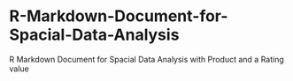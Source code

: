 # R-Markdown-Document-for-Spacial-Data-Analysis
R Markdown Document for Spacial Data Analysis with Product and a Rating value
